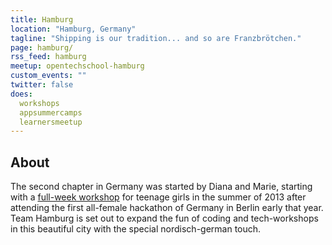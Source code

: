 ```yaml
---
title: Hamburg
location: "Hamburg, Germany"
tagline: "Shipping is our tradition... and so are Franzbrötchen."
page: hamburg/
rss_feed: hamburg
meetup: opentechschool-hamburg
custom_events: ""
twitter: false
does:
  workshops
  appsummercamps
  learnersmeetup
---
```


## About

The second chapter in Germany was started by Diana and Marie,
starting with a [full-week workshop] for teenage girls in the summer of 2013
after attending the first all-female hackathon of Germany in
Berlin early that year. Team Hamburg is set out to expand the fun of
coding and tech-workshops in this beautiful city with the special
nordisch-german touch.

[full-week workshop]: http://app-summer-camp.opentechschool.org

